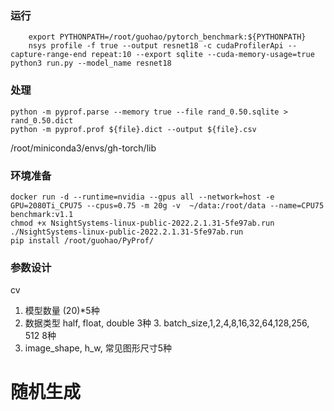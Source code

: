 ### 运行

```shell
    export PYTHONPATH=/root/guohao/pytorch_benchmark:${PYTHONPATH}
    nsys profile -f true --output resnet18 -c cudaProfilerApi --capture-range-end repeat:10 --export sqlite --cuda-memory-usage=true python3 run.py --model_name resnet18
```

### 处理

```shell
python -m pyprof.parse --memory true --file rand_0.50.sqlite > rand_0.50.dict
python -m pyprof.prof ${file}.dict --output ${file}.csv
```

/root/miniconda3/envs/gh-torch/lib

### 环境准备
```
docker run -d --runtime=nvidia --gpus all --network=host -e GPU=2080Ti_CPU75 --cpus=0.75 -m 20g -v  ~/data:/root/data --name=CPU75 benchmark:v1.1
chmod +x NsightSystems-linux-public-2022.2.1.31-5fe97ab.run
./NsightSystems-linux-public-2022.2.1.31-5fe97ab.run
pip install /root/guohao/PyProf/
```

### 参数设计

cv

1. 模型数量 (20)*5种
2. 数据类型 half, float, double 3种 3. batch_size,1,2,4,8,16,32,64,128,256, 512 8种
4. image_shape, h_w, 常见图形尺寸5种

# 随机生成


